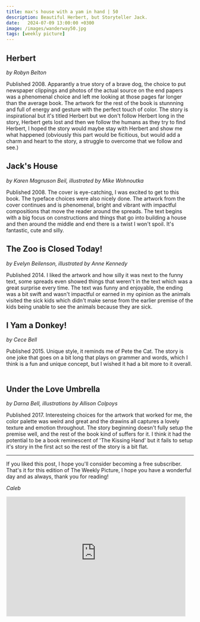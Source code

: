 ```yaml
---
title: max's house with a yam in hand | 50
description: Beautiful Herbert, but Storyteller Jack.
date:   2024-07-09 13:00:00 +0300
image: /images/wanderway50.jpg
tags: [weekly picture]
---
```


## Herbert
*by Robyn Belton*

Published 2008. Apparantly a true story of a brave dog, the choice to put newspaper clippings and photos of the actual source on the end papers was a phenomenal choice and left me looking at those pages far longer than the average book. The artwork for the rest of the book is stunnning and full of energy and gesture with the perfect touch of color. The story is inspirational but it's titled Herbert but we don't follow Herbert long in the story, Herbert gets lost and then we follow the humans as they try to find Herbert, I hoped the story would maybe stay with Herbert and show me what happened (obviously this part would be ficitious, but would add a charm and heart to the story, a struggle to overcome that we follow and see.)
 
## Jack's House
*by Karen Magnuson Beil, illustrated by Mike Wohnoutka*

Published 2008. The cover is eye-catching, I was excited to get to this book. The typeface choices were also nicely done. The artwork from the cover continues and is phenomenal, bright and vibrant with impactful compositions that move the reader around the spreads. The text begins with a big focus on constructions and things that go into building a house and then around the middle and end there is a twist I won't spoil. It's fantastic, cute and silly. 
 
## The Zoo is Closed Today!
*by Evelyn Beilenson, illustrated by Anne Kennedy*

Published 2014. I liked the artwork and how silly it was next to the funny text, some spreads even showed things that weren't in the text which was a great surprise every time. The text was funny and enjoyable, the ending was a bit swift and wasn't impactful or earned in my opinion as the animals visited the sick kids which didn't make sense from the earlier premise of the kids being unable to see the animals because they are sick. 
 
## I Yam a Donkey!
*by Cece Bell*

Published 2015. Unique style, it reminds me of Pete the Cat. The story is one joke that goes on a bit long that plays on grammer and words, which I think is a fun and unique concept, but I wished it had a bit more to it overall. 
 
## Under the Love Umbrella
*by Darna Bell, illustrations by Allison Colpoys*

Published 2017. Interesteing choices for the artwork that worked for me, the color palette was weird and great and the drawins all captures a lovely texture and emotion throughout. The story beginning doesn't fully setup the premise well, and the rest of the book kind of suffers for it. I think it had the potential to be a book reminescent of 'The Kissing Hand' but it fails to setup it's story in the first act so the rest of the story is a bit flat. 



***

If you liked this post, I hope you'll consider becoming a free subscriber. That's it for this edition of The Weekly Picture, I hope you have a wonderful day and as always, thank you for reading!

*Caleb*
    
<iframe src="https://thewanderway.substack.com/embed" width="480" height="320" style="border:1px solid #EEE; background:white;" frameborder="0" scrolling="no"></iframe>
